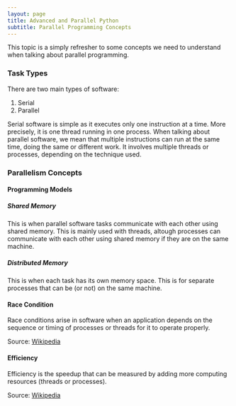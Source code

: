 ```yaml
---
layout: page
title: Advanced and Parallel Python
subtitle: Parallel Programming Concepts
---
```


This topic is a simply refresher to some concepts we need to understand when talking about parallel programming.

### Task Types

There are two main types of software:

1. Serial
2. Parallel

Serial software is simple as it executes only one instruction at a time. More precisely, it is one thread running in one process. When talking about parallel software, we mean that multiple instructions can run at the same time, doing the same or different work. It involves multiple threads or processes, depending on the technique used.

### Parallelism Concepts

#### Programming Models

##### Shared Memory

This is when parallel software tasks communicate with each other using shared memory. This is mainly used with threads, altough processes can communicate with each other using shared memory if they are on the same machine.

##### Distributed Memory

This is when each task has its own memory space. This is for separate processes that can be (or not) on the same machine.

#### Race Condition

Race conditions arise in software when an application depends on the sequence or timing of processes or threads for it to operate properly.

Source: [Wikipedia](https://en.wikipedia.org/wiki/Race_condition#Software)

#### Efficiency

Efficiency is the speedup that can be measured by adding more computing resources (threads or processes).

Source: [Wikipedia](https://en.wikipedia.org/wiki/Speedup)

